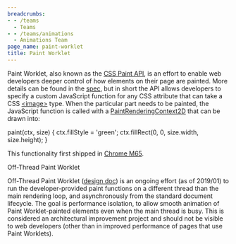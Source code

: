 ```yaml
---
breadcrumbs:
- - /teams
  - Teams
- - /teams/animations
  - Animations Team
page_name: paint-worklet
title: Paint Worklet
---
```


Paint Worklet, also known as the [CSS Paint
API](https://developers.google.com/web/updates/2018/01/paintapi), is an effort
to enable web developers deeper control of how elements on their page are
painted. More details can be found in the
[spec](https://www.w3.org/TR/css-paint-api-1/), but in short the API allows
developers to specify a custom JavaScript function for any CSS attribute that
can take a CSS
[&lt;image&gt;](https://developer.mozilla.org/en-US/docs/Web/CSS/image) type.
When the particular part needs to be painted, the JavaScript function is called
with a
[PaintRenderingContext2D](https://www.w3.org/TR/css-paint-api-1/#paintrenderingcontext2d)
that can be drawn into:

paint(ctx, size) { ctx.fillStyle = 'green'; ctx.fillRect(0, 0, size.width,
size.height); }

This functionality first shipped in [Chrome
M65](https://developers.google.com/web/updates/2018/03/nic65).

Off-Thread Paint Worklet

Off-Thread Paint Worklet ([design
doc](https://docs.google.com/document/d/1USTH2Vd4D2tALsvZvy4B2aWotKWjkCYP5m0g7b90RAU/edit))
is an ongoing effort (as of 2019/01) to run the developer-provided paint
functions on a different thread than the main rendering loop, and asynchronously
from the standard document lifecycle. The goal is performance isolation, to
allow smooth animation of Paint Worklet-painted elements even when the main
thread is busy. This is considered an architectural improvement project and
should not be visible to web developers (other than in improved performance of
pages that use Paint Worklets).
